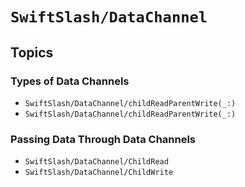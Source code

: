 # ``SwiftSlash/DataChannel``

## Topics

### Types of Data Channels

- ``SwiftSlash/DataChannel/childReadParentWrite(_:)``
- ``SwiftSlash/DataChannel/childReadParentWrite(_:)``

### Passing Data Through Data Channels

- ``SwiftSlash/DataChannel/ChildRead``
- ``SwiftSlash/DataChannel/ChildWrite``
